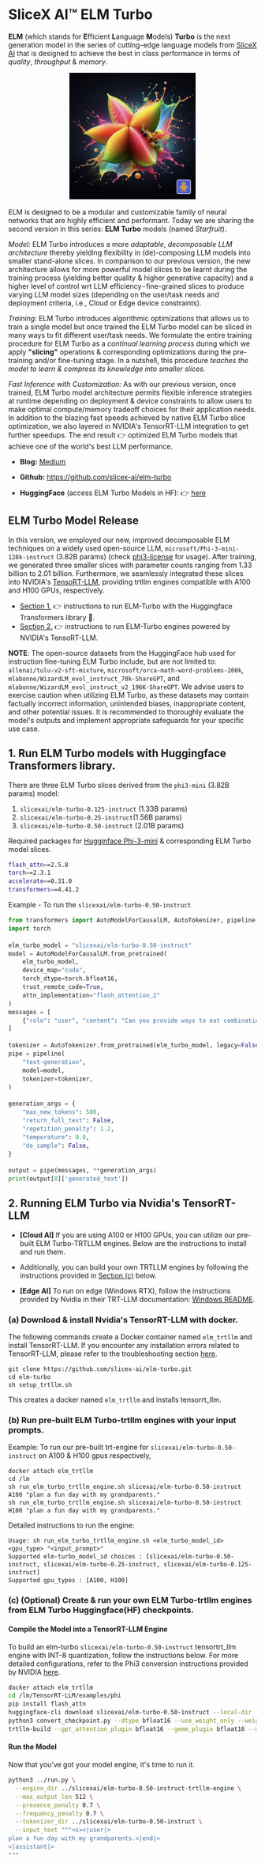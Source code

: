 # SliceX AI™ ELM Turbo
**ELM** (which stands for **E**fficient **L**anguage **M**odels) **Turbo** is the next generation model in the series of cutting-edge language models from [SliceX AI](https://slicex.ai) that is designed to achieve the best in class performance in terms of _quality_, _throughput_ & _memory_.

<div align="center">
  <img src="elm-turbo-starfruit.png" width="256"/>
</div>

ELM is designed to be a modular and customizable family of neural networks that are highly efficient and performant. Today we are sharing the second version in this series: **ELM Turbo** models (named _Starfruit_). 

_Model:_ ELM Turbo introduces a more _adaptable_, _decomposable LLM architecture_ thereby yielding flexibility in (de)-composing LLM models into smaller stand-alone slices. In comparison to our previous version, the new architecture allows for more powerful model slices to be learnt during the training process (yielding better quality & higher generative capacity) and a higher level of control wrt LLM efficiency - fine-grained slices to produce varying LLM model sizes (depending on the user/task needs and deployment criteria, i.e., Cloud or Edge device constraints).

_Training:_ ELM Turbo introduces algorithmic optimizations that allows us to train a single model but once trained the ELM Turbo model can be sliced in many ways to fit different user/task needs. We formulate the entire training procedure for ELM Turbo as a _continual learning process_ during which we apply **"slicing"** operations & corresponding optimizations during the pre-training and/or fine-tuning stage. In a nutshell, this procedure _teaches the model to learn & compress its knowledge into smaller slices_.

_Fast Inference with Customization:_ As with our previous version, once trained, ELM Turbo model architecture permits flexible inference strategies at runtime depending on deployment & device constraints to allow users to make optimal compute/memory tradeoff choices for their application needs. In addition to the blazing fast speeds achieved by native ELM Turbo slice optimization, we also layered in NVIDIA's TensorRT-LLM integration to get further speedups. The end result 👉 optimized ELM Turbo models that achieve one of the world's best LLM performance.

- **Blog:** [Medium](https://medium.com/sujith-ravi/introducing-elm-efficient-customizable-privacy-preserving-llms-cea56e4f727d)

- **Github:** https://github.com/slicex-ai/elm-turbo

- **HuggingFace** (access ELM Turbo Models in HF): 👉 [here](https://huggingface.co/collections/slicexai/elm-turbo-66945032f3626024aa066fde)

## ELM Turbo Model Release
In this version, we employed our new, improved decomposable ELM techniques on a widely used open-source LLM, `microsoft/Phi-3-mini-128k-instruct` (3.82B params) (check [phi3-license](https://huggingface.co/microsoft/Phi-3-mini-128k-instruct/resolve/main/LICENSE) for usage). After training, we generated three smaller slices with parameter counts ranging from 1.33 billion to 2.01 billion. Furthermore, we seamlessly integrated these slices into NVIDIA's [TensoRT-LLM](https://github.com/NVIDIA/TensorRT-LLM), providing trtllm engines compatible with A100 and H100 GPUs, respectively. 

- [Section 1.](https://github.com/slicex-ai/elm-turbo/blob/main/README.md#1-run-elm-turbo-models-with-huggingface-transformers-library) 👉 instructions to run ELM-Turbo with the Huggingface Transformers library :hugs:.
- [Section 2.](https://github.com/slicex-ai/elm-turbo/blob/main/README.md#2-running-elm-turbo-via-nvidias-tensorrt-llm) 👉 instructions to run ELM-Turbo engines powered by NVIDIA's TensoRT-LLM. 

**NOTE**: The open-source datasets from the HuggingFace hub used for instruction fine-tuning ELM Turbo include, but are not limited to: `allenai/tulu-v2-sft-mixture`, `microsoft/orca-math-word-problems-200k`, `mlabonne/WizardLM_evol_instruct_70k-ShareGPT`, and `mlabonne/WizardLM_evol_instruct_v2_196K-ShareGPT`. We advise users to exercise caution when utilizing ELM Turbo, as these datasets may contain factually incorrect information, unintended biases, inappropriate content, and other potential issues. It is recommended to thoroughly evaluate the model's outputs and implement appropriate safeguards for your specific use case.

## 1. Run ELM Turbo models with Huggingface Transformers library.
There are three ELM Turbo slices derived from the `phi3-mini` (3.82B params) model: 
  1. `slicexai/elm-turbo-0.125-instruct` (1.33B params)
  2. `slicexai/elm-turbo-0.25-instruct`(1.56B params)
  3. `slicexai/elm-turbo-0.50-instruct` (2.01B params) 

Required packages for [Hugginface Phi-3-mini](https://huggingface.co/microsoft/Phi-3-mini-128k-instruct) & corresponding ELM Turbo model slices.
```bash
flash_attn==2.5.8
torch==2.3.1
accelerate==0.31.0
transformers==4.41.2
```

Example - To run the `slicexai/elm-turbo-0.50-instruct`
```python
from transformers import AutoModelForCausalLM, AutoTokenizer, pipeline
import torch

elm_turbo_model = "slicexai/elm-turbo-0.50-instruct"
model = AutoModelForCausalLM.from_pretrained( 
    elm_turbo_model,  
    device_map="cuda",  
    torch_dtype=torch.bfloat16,  
    trust_remote_code=True,
    attn_implementation="flash_attention_2"
)
messages = [ 
    {"role": "user", "content": "Can you provide ways to eat combinations of bananas and dragonfruits?"}, 
]

tokenizer = AutoTokenizer.from_pretrained(elm_turbo_model, legacy=False) 
pipe = pipeline( 
    "text-generation", 
    model=model, 
    tokenizer=tokenizer, 
) 

generation_args = { 
    "max_new_tokens": 500, 
    "return_full_text": False,
    "repetition_penalty": 1.2,
    "temperature": 0.0, 
    "do_sample": False, 
} 

output = pipe(messages, **generation_args) 
print(output[0]['generated_text']) 
```

## 2. Running ELM Turbo via Nvidia's TensorRT-LLM

- **[Cloud AI]** If you are using A100 or H100 GPUs, you can utilize our pre-built ELM Turbo-TRTLLM engines. Below are the instructions to install and run them.

- Additionally, you can build your own TRTLLM engines by following the instructions provided in [Section (c)](https://github.com/slicex-ai/elm-turbo/blob/main/README.md#c-optional-create--run-your-own-elm-turbo-trtllm-engines-from-elm-turbo-huggingfacehf-checkpoints) below.

- **[Edge AI]** To run on edge (Windows RTX), follow the instructions provided by Nvidia in their TRT-LLM documentation: [Windows README](https://github.com/NVIDIA/TensorRT-LLM/blob/main/windows/README.md).


### (a) Download & install Nvidia's TensorRT-LLM with docker.
The following commands create a Docker container named `elm_trtllm` and install TensorRT-LLM. If you encounter any installation errors related to TensorRT-LLM, please refer to the troubleshooting section [here](https://nvidia.github.io/TensorRT-LLM/reference/troubleshooting.html).
```
git clone https://github.com/slicex-ai/elm-turbo.git
cd elm-turbo
sh setup_trtllm.sh
```
This creates a docker named `elm_trtllm` and installs tensorrt_llm. 

### (b) Run pre-built ELM Turbo-trtllm engines with your input prompts.

Example: To run our pre-built trt-engine for `slicexai/elm-turbo-0.50-instruct` on A100 & H100 gpus respectively,
```
docker attach elm_trtllm
cd /lm
sh run_elm_turbo_trtllm_engine.sh slicexai/elm-turbo-0.50-instruct A100 "plan a fun day with my grandparents."
sh run_elm_turbo_trtllm_engine.sh slicexai/elm-turbo-0.50-instruct H100 "plan a fun day with my grandparents."
```

Detailed instructions to run the engine:
```
Usage: sh run_elm_turbo_trtllm_engine.sh <elm_turbo_model_id> <gpu_type> "<input_prompt>"
Supported elm-turbo_model_id choices : [slicexai/elm-turbo-0.50-instruct, slicexai/elm-turbo-0.25-instruct, slicexai/elm-turbo-0.125-instruct]
Supported gpu_types : [A100, H100]
```


### (c) (Optional) Create & run your own ELM Turbo-trtllm engines from ELM Turbo Huggingface(HF) checkpoints.

#### Compile the Model into a TensorRT-LLM Engine
To build an elm-turbo `slicexai/elm-turbo-0.50-instruct` tensortrt_llm engine with INT-8 quantization, follow the instructions below. For more detailed configurations, refer to the Phi3 conversion instructions provided by NVIDIA [here](https://github.com/NVIDIA/TensorRT-LLM/tree/main/examples/phi).

```bash
docker attach elm_trtllm
cd /lm/TensorRT-LLM/examples/phi
pip install flash_attn
huggingface-cli download slicexai/elm-turbo-0.50-instruct --local-dir ../slicexai/elm-turbo-0.50-instruct
python3 convert_checkpoint.py --dtype bfloat16 --use_weight_only --weight_only_precision int8  --model_dir ../slicexai/elm-turbo-0.50-instruct --output_dir ../slicexai/elm-turbo-0.50-instruct-trtllm-ckpt
trtllm-build --gpt_attention_plugin bfloat16 --gemm_plugin bfloat16 --max_seq_len 4096 --max_batch_size 256 --checkpoint_dir ../slicexai/elm-turbo-0.50-instruct-trtllm-ckpt --output_dir ../slicexai/elm-turbo-0.50-instruct-trtllm-engine
```

#### Run the Model
Now that you’ve got your model engine, it's time to run it.

```bash
python3 ../run.py \
  --engine_dir ../slicexai/elm-turbo-0.50-instruct-trtllm-engine \
  --max_output_len 512 \
  --presence_penalty 0.7 \
  --frequency_penalty 0.7 \
  --tokenizer_dir ../slicexai/elm-turbo-0.50-instruct \
  --input_text """<s><|user|>
plan a fun day with my grandparents.<|end|>
<|assistant|>
"""
```
